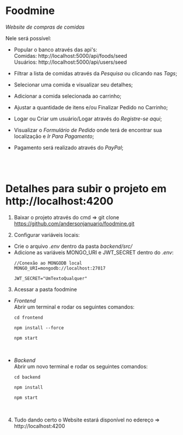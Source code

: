 # Foodmine

*Website de compras de comidas*

Nele será possível:<br>  
  - Popular o banco através das api's: <br>
    Comidas: http://localhost:5000/api/foods/seed <br>
    Usuários: http://localhost:5000/api/users/seed <br>
  
  - Filtrar a lista de comidas através da *Pesquisa* ou clicando nas *Tags*; <br>
  - Selecionar uma comida e visualizar seu detalhes; <br>     
  - Adicionar a comida selecionada ao carrinho; <br>
  - Ajustar a quantidade de itens e/ou Finalizar Pedido no Carrinho; <br>
  - Logar ou Criar um usuário/Logar através do *Registre-se aqui*; <br>
  - Visualizar o *Formulário de Pedido* onde terá de encontrar sua localização e *Ir Para Pagamento*; <br>
  - Pagamento será realizado através do *PayPal*;

<br><br>

# Detalhes para subir o projeto em http://localhost:4200
1. Baixar o projeto através do cmd => git clone https://github.com/andersonjanuario/foodmine.git <br>

2. Configurar variáveis locais: <br>
  - Crie o arquivo *.env* dentro da pasta *backend/src/* <br>
  - Adicione as variáveis MONGO_URI e JWT_SECRET dentro do *.env*:
    ```
    //Conexão ao MONGODB local
    MONGO_URI=mongodb://localhost:27017
    
    JWT_SECRET="UmTextoQualquer"
    ```

3. Acessar a pasta foodmine <br>
  - *Frontend* <br>
    Abrir um terminal e rodar os seguintes comandos: <br>
    ```
    cd frontend
    ```
    ```
    npm install --force
    ```
    ```
    npm start
    ```
    
    <br>
    
 - *Backend* <br>
    Abrir um novo terminal e rodar os seguintes comandos: <br>
    ```
    cd backend
    ```
    ```
    npm install
    ```
    ```
    npm start
    ```
<br>
    
4. Tudo dando certo o Website estará disponível no edereço => http://localhost:4200
